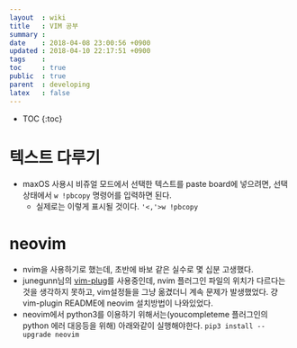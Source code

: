 ```yaml
---
layout  : wiki
title   : VIM 공부
summary : 
date    : 2018-04-08 23:00:56 +0900
updated : 2018-04-10 22:17:51 +0900
tags    : 
toc     : true
public  : true
parent  : developing
latex   : false
---
```

* TOC
{:toc}

# 텍스트 다루기

- maxOS 사용시 비쥬얼 모드에서 선택한 텍스트를 paste board에 넣으려면, 선택상태에서 `w !pbcopy` 명령어를 입력하면 된다.
	- 실제로는 이렇게 표시될 것이다. `'<,'>w !pbcopy`

# neovim

- nvim을 사용하기로 했는데, 초반에 바보 같은 실수로 몇 십분 고생했다.
- junegunn님의 [vim-plug](https://github.com/junegunn/vim-plug.git)를 사용중인데, nvim 플러그인 파일의 위치가 다르다는 것을 생각하지 못하고, vim설정들을 그냥 옮겼더니 계속 문제가 발생했었다. 걍 vim-plugin README에 neovim 설치방법이 나와있었다.
- neovim에서 python3를 이용하기 위해서는(youcompleteme 플러그인의 python 에러 대응등을 위해) 아래와같이 실행해야한다.
`pip3 install --upgrade neovim`
